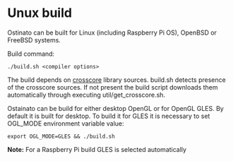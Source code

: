 # Unux build

Ostinato can be built for Linux (including Raspberry Pi OS), OpenBSD or FreeBSD systems.

Build command:

`./build.sh <compiler options>`


The build depends on [crosscore](https://github.com/schaban/crosscore_dev) library sources. build.sh detects presence of the crosscore sources. If not present the build script downloads them automatically through executing util/get_crosscore.sh.

Ostainato can be build for either desktop OpenGL or for OpenGL GLES. By default it is built for desktop. To build it for GLES it is necessary to set OGL_MODE environment variable value:

`export OGL_MODE=GLES && ./build.sh`

**Note:** For a Raspberry Pi build GLES is selected automatically
